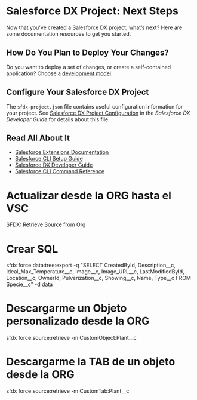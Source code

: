 # Salesforce DX Project: Next Steps

Now that you’ve created a Salesforce DX project, what’s next? Here are some documentation resources to get you started.

## How Do You Plan to Deploy Your Changes?

Do you want to deploy a set of changes, or create a self-contained application? Choose a [development model](https://developer.salesforce.com/tools/vscode/en/user-guide/development-models).

## Configure Your Salesforce DX Project

The `sfdx-project.json` file contains useful configuration information for your project. See [Salesforce DX Project Configuration](https://developer.salesforce.com/docs/atlas.en-us.sfdx_dev.meta/sfdx_dev/sfdx_dev_ws_config.htm) in the _Salesforce DX Developer Guide_ for details about this file.

## Read All About It

- [Salesforce Extensions Documentation](https://developer.salesforce.com/tools/vscode/)
- [Salesforce CLI Setup Guide](https://developer.salesforce.com/docs/atlas.en-us.sfdx_setup.meta/sfdx_setup/sfdx_setup_intro.htm)
- [Salesforce DX Developer Guide](https://developer.salesforce.com/docs/atlas.en-us.sfdx_dev.meta/sfdx_dev/sfdx_dev_intro.htm)
- [Salesforce CLI Command Reference](https://developer.salesforce.com/docs/atlas.en-us.sfdx_cli_reference.meta/sfdx_cli_reference/cli_reference.htm)


# Actualizar desde la ORG hasta el VSC

SFDX: Retrieve Source from Org

# Crear SQL

sfdx force:data:tree:export -q "SELECT CreatedById, Description__c, Ideal_Max_Temperature__c, Image__c, Image_URL__c, LastModifiedById, Location__c, OwnerId, Pulverization__c, Showing__c, Name, Type__c FROM Specie__c" -d data

# Descargarme un Objeto personalizado desde la ORG 

sfdx force:source:retrieve -m CustomObject:Plant__c

# Descargarme la TAB de un objeto desde la ORG

sfdx force:source:retrieve -m CustomTab:Plant__c
